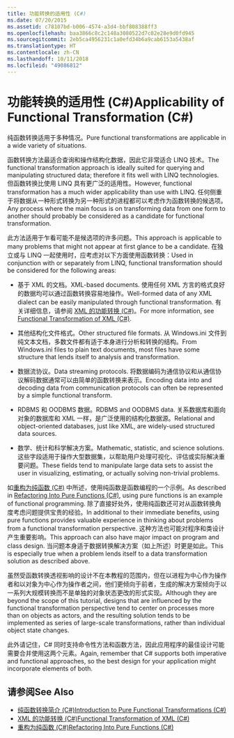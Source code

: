 ```yaml
---
title: 功能转换的适用性 (C#)
ms.date: 07/20/2015
ms.assetid: c78107bd-b006-4574-a3d4-bbf808388ff3
ms.openlocfilehash: baa3866c8c2c148a3080522d7c02e28e9d0fd945
ms.sourcegitcommit: 2eb5ca4956231c1a0efd34b6a9cab6153a5438af
ms.translationtype: HT
ms.contentlocale: zh-CN
ms.lasthandoff: 10/11/2018
ms.locfileid: "49086812"
---
```

# <a name="applicability-of-functional-transformation-c"></a><span data-ttu-id="f5360-102">功能转换的适用性 (C#)</span><span class="sxs-lookup"><span data-stu-id="f5360-102">Applicability of Functional Transformation (C#)</span></span>
<span data-ttu-id="f5360-103">纯函数转换适用于多种情况。</span><span class="sxs-lookup"><span data-stu-id="f5360-103">Pure functional transformations are applicable in a wide variety of situations.</span></span>  
  
 <span data-ttu-id="f5360-104">函数转换方法最适合查询和操作结构化数据，因此它非常适合 LINQ 技术。</span><span class="sxs-lookup"><span data-stu-id="f5360-104">The functional transformation approach is ideally suited for querying and manipulating structured data; therefore it fits well with LINQ technologies.</span></span> <span data-ttu-id="f5360-105">但函数转换比使用 LINQ 具有更广泛的适用性。</span><span class="sxs-lookup"><span data-stu-id="f5360-105">However, functional transformation has a much wider applicability than use with LINQ.</span></span> <span data-ttu-id="f5360-106">任何侧重于将数据从一种形式转换为另一种形式的进程都可以考虑作为函数转换的候选项。</span><span class="sxs-lookup"><span data-stu-id="f5360-106">Any process where the main focus is on transforming data from one form to another should probably be considered as a candidate for functional transformation.</span></span>  
  
 <span data-ttu-id="f5360-107">此方法适用于乍看可能不是候选项的许多问题。</span><span class="sxs-lookup"><span data-stu-id="f5360-107">This approach is applicable to many problems that might not appear at first glance to be a candidate.</span></span> <span data-ttu-id="f5360-108">在独立或与 LINQ 一起使用时，应考虑对以下方面使用函数转换：</span><span class="sxs-lookup"><span data-stu-id="f5360-108">Used in conjunction with or separately from LINQ, functional transformation should be considered for the following areas:</span></span>  
  
-   <span data-ttu-id="f5360-109">基于 XML 的文档。</span><span class="sxs-lookup"><span data-stu-id="f5360-109">XML-based documents.</span></span> <span data-ttu-id="f5360-110">使用任何 XML 方言的格式良好的数据均可以通过函数转换容易地操作。</span><span class="sxs-lookup"><span data-stu-id="f5360-110">Well-formed data of any XML dialect can be easily manipulated through functional transformation.</span></span> <span data-ttu-id="f5360-111">有关详细信息，请参阅 [XML 的功能转换 (C#)](../../../../csharp/programming-guide/concepts/linq/functional-transformation-of-xml.md)。</span><span class="sxs-lookup"><span data-stu-id="f5360-111">For more information, see [Functional Transformation of XML (C#)](../../../../csharp/programming-guide/concepts/linq/functional-transformation-of-xml.md).</span></span>  
  
-   <span data-ttu-id="f5360-112">其他结构化文件格式。</span><span class="sxs-lookup"><span data-stu-id="f5360-112">Other structured file formats.</span></span> <span data-ttu-id="f5360-113">从 Windows.ini 文件到纯文本文档，多数文件都有适于本身进行分析和转换的结构。</span><span class="sxs-lookup"><span data-stu-id="f5360-113">From Windows.ini files to plain text documents, most files have some structure that lends itself to analysis and transformation.</span></span>  
  
-   <span data-ttu-id="f5360-114">数据流协议。</span><span class="sxs-lookup"><span data-stu-id="f5360-114">Data streaming protocols.</span></span> <span data-ttu-id="f5360-115">将数据编码为通信协议和从通信协议解码数据通常可以由简单的函数转换来表示。</span><span class="sxs-lookup"><span data-stu-id="f5360-115">Encoding data into and decoding data from communication protocols can often be represented by a simple functional transform.</span></span>  
  
-   <span data-ttu-id="f5360-116">RDBMS 和 OODBMS 数据。</span><span class="sxs-lookup"><span data-stu-id="f5360-116">RDBMS and OODBMS data.</span></span> <span data-ttu-id="f5360-117">关系数据库和面向对象的数据库和 XML 一样，是广泛使用的结构化数据源。</span><span class="sxs-lookup"><span data-stu-id="f5360-117">Relational and object-oriented databases, just like XML, are widely-used structured data sources.</span></span>  
  
-   <span data-ttu-id="f5360-118">数学、统计和科学解决方案。</span><span class="sxs-lookup"><span data-stu-id="f5360-118">Mathematic, statistic, and science solutions.</span></span> <span data-ttu-id="f5360-119">这些字段适用于操作大型数据集，以帮助用户处理可视化、评估或实际解决重要问题。</span><span class="sxs-lookup"><span data-stu-id="f5360-119">These fields tend to manipulate large data sets to assist the user in visualizing, estimating, or actually solving non-trivial problems.</span></span>  
  
 <span data-ttu-id="f5360-120">如[重构为纯函数 (C#)](../../../../csharp/programming-guide/concepts/linq/refactoring-into-pure-functions.md) 中所述，使用纯函数是函数编程的一个示例。</span><span class="sxs-lookup"><span data-stu-id="f5360-120">As described in [Refactoring Into Pure Functions (C#)](../../../../csharp/programming-guide/concepts/linq/refactoring-into-pure-functions.md), using pure functions is an example of functional programming.</span></span> <span data-ttu-id="f5360-121">除了直接好处外，使用纯函数还可对从函数转换角度考虑问题提供宝贵的经验。</span><span class="sxs-lookup"><span data-stu-id="f5360-121">In additional to their immediate benefits, using pure functions provides valuable experience in thinking about problems from a functional transformation perspective.</span></span> <span data-ttu-id="f5360-122">这种方法也可能对程序和类设计产生重要影响。</span><span class="sxs-lookup"><span data-stu-id="f5360-122">This approach can also have major impact on program and class design.</span></span> <span data-ttu-id="f5360-123">当问题本身适于数据转换解决方案（如上所述）时更是如此。</span><span class="sxs-lookup"><span data-stu-id="f5360-123">This is especially true when a problem lends itself to a data transformation solution as described above.</span></span>  
  
 <span data-ttu-id="f5360-124">虽然受函数转换透视影响的设计不在本教程的范围内，但在以进程为中心作为操作者和以对象为中心作为操作者之间，他们更倾向于前者，生成的解决方案倾向于以一系列大规模转换而不是单独的对象状态更改的形式实现。</span><span class="sxs-lookup"><span data-stu-id="f5360-124">Although they are beyond the scope of this tutorial, designs that are influenced by the functional transformation perspective tend to center on processes more than on objects as actors, and the resulting solution tends to be implemented as series of large-scale transformations, rather than individual object state changes.</span></span>  
  
 <span data-ttu-id="f5360-125">此外请记住，C# 同时支持命令性方法和函数方法，因此应用程序的最佳设计可能需要合并使用这两个元素。</span><span class="sxs-lookup"><span data-stu-id="f5360-125">Again, remember that C# supports both imperative and functional approaches, so the best design for your application might incorporate elements of both.</span></span>  
  
## <a name="see-also"></a><span data-ttu-id="f5360-126">请参阅</span><span class="sxs-lookup"><span data-stu-id="f5360-126">See Also</span></span>

- [<span data-ttu-id="f5360-127">纯函数转换简介 (C#)</span><span class="sxs-lookup"><span data-stu-id="f5360-127">Introduction to Pure Functional Transformations (C#)</span></span>](../../../../csharp/programming-guide/concepts/linq/introduction-to-pure-functional-transformations.md)  
- [<span data-ttu-id="f5360-128">XML 的功能转换 (C#)</span><span class="sxs-lookup"><span data-stu-id="f5360-128">Functional Transformation of XML (C#)</span></span>](../../../../csharp/programming-guide/concepts/linq/functional-transformation-of-xml.md)  
- [<span data-ttu-id="f5360-129">重构为纯函数 (C#)</span><span class="sxs-lookup"><span data-stu-id="f5360-129">Refactoring Into Pure Functions (C#)</span></span>](../../../../csharp/programming-guide/concepts/linq/refactoring-into-pure-functions.md)
